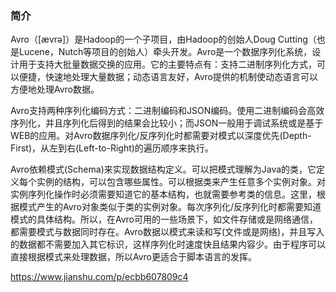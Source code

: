 ### 简介
Avro（[ævrə]）是Hadoop的一个子项目，由Hadoop的创始人Doug Cutting（也是Lucene，Nutch等项目的创始人）牵头开发。Avro是一个数据序列化系统，设计用于支持大批量数据交换的应用。它的主要特点有：支持二进制序列化方式，可以便捷，快速地处理大量数据；动态语言友好，Avro提供的机制使动态语言可以方便地处理Avro数据。

Avro支持两种序列化编码方式：二进制编码和JSON编码。使用二进制编码会高效序列化，并且序列化后得到的结果会比较小；而JSON一般用于调试系统或是基于WEB的应用。对Avro数据序列化/反序列化时都需要对模式以深度优先(Depth-First)，从左到右(Left-to-Right)的遍历顺序来执行。

Avro依赖模式(Schema)来实现数据结构定义。可以把模式理解为Java的类，它定义每个实例的结构，可以包含哪些属性。可以根据类来产生任意多个实例对象。对实例序列化操作时必须需要知道它的基本结构，也就需要参考类的信息。这里，根据模式产生的Avro对象类似于类的实例对象。每次序列化/反序列化时都需要知道模式的具体结构。所以，在Avro可用的一些场景下，如文件存储或是网络通信，都需要模式与数据同时存在。Avro数据以模式来读和写(文件或是网络)，并且写入的数据都不需要加入其它标识，这样序列化时速度快且结果内容少。由于程序可以直接根据模式来处理数据，所以Avro更适合于脚本语言的发挥。


https://www.jianshu.com/p/ecbb607809c4
